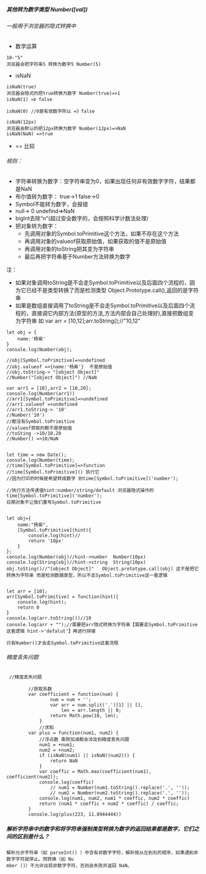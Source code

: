 ##### 其他转为数字类型  Number([val])

###### 一般用于浏览器的隐式转换中
+ 数学运算
```
10-"5"
浏览器会把字符串5 转换为数字5 Number(5)
```
+ isNaN
```
isNaN(true)
浏览器会隐式的把true转换为数字 Number(true)=>1
isNaN(1) =》 false

isNaN(0) //0是有效数字所以 =》false

isNaN(12px)
浏览器会默认的把12px转换为数字 Number(12px)=>NaN
isNaN(NaN) =>true
```
+ == 比较


###### 规则：
+ 字符串转换为数字：空字符串变为0，如果出现任何非有效数字字符，结果都是NaN
+ 布尔值转为数字： true->1 false->0
+ Symbol不能转为数字，会报错
+ null-> 0  undefind=>NaN
+ bigInt去除“n”(超过安全数字的，会按照科学计数法处理)
+ 把对象转为数字：
     + 先调用对象的Symbol.toPrimitive这个方法，如果不存在这个方法
     + 再调用对象的valueof获取原始值，如果获取的值不是原始值
     + 再调用对象的toString把其变为字符串
     + 最后再把字符串基于Number方法转换为数字


注：
+ 如果对象调用toString是不会走Symbol.toPrimitive以及后面四个流程的，因为它已经不是类型转换了而是检测类型 Object.Prototype.call(),返回的是字符串
+ 如果是数组直接调用了toString是不会走Symbol.toPrimitive以及后面四个流程的，直接调它内部方法(原型的方法,方法内部会自己处理好),直接把数组变为字符串 如 var arr = [10,12];arr.toString();//"10,12"


```
let obj = {
    name:'杨紫'
}
console.log(Number(obj);

//obj[Symbol.toPrimitive]=>undefined
//obj.valueof =>{name:'杨紫'}  不是原始值
//obj.toString-> "[object Object]"
//Number("[object Object]") //NaN

var arr1 = [10],arr2 = [10,20];
console.log(Number(arr1))
//arr1[Symbol.toPrimitive]=>undefined
//arr1.valueof =>undefined
//arr1.toString-> '10'
//Number('10') 
//都没有Symbol.toPrimitive
//valueof获取的都不是原始值
//toSting ->10/10,20
//Number() =>10/NaN


let time = new Date();
console.log(Number(time);
//time[Symbol.toPrimitive]=>function
//time[Symbol.toPrimitive]() 执行它
//因为打印的时候是希望转成数字 则time[Symbol.toPrimitive]('number');

//执行方法传递值hint:number/string/default 浏览器隐式操作的
time[Symbol.toPrimitive]('number');
日期对象不让我们重写Symbol.toPrimitive


let obj={
    name:"杨紫",
    [Symbol.toPrimitive](hint){
        console.log(hint)//
        return '10px'
    }
};
console.log(Number(obj)//hint->number  Number(10px)
console.log(String(obj)//hint->string  String(10px)
obj.toSting()//"[object Object]"   Object.prototype.call(obj) 这不是把它转换为字符串 而是检测数据类型，所以不走Symbol.toPrimitive这一套逻辑


let arr = [10];
arr[Symbol.toPrimitive] = function(hint){
    console.log(hint);
    return 0
}
console.log(arr.toString())//10
console.log(arr + "");//需要把arr隐式转换为字符串【需要走Symbol.toPrimitive这套逻辑 hint->'defalut'】再进行拼接

只有Number()才会走Symbol.toPrimitive这套流程
```

######  精度丢失问题
```
 //精度丢失问题

        //获取系数
        var coefficient = function(num) {
                num = num + '';
                var arr = num.split('.')[1] || [],
                    len = arr.length || 0;
                return Math.pow(10, len);
            }
            //求和
        var plus = function(num1, num2) {
            //浮点数 乘除加减都会涉及到精度丢失问题
            num1 = +num1;
            num2 = +num2;
            if (isNaN(num1) || isNaN((num2))) {
                return NaN
            }
            var coeffic = Math.max(coefficient(num1), coefficient(num2));
            console.log(coeffic)
                // num1 = Number(num1.toString().replace('.', ''));
                // num2 = Number(num2.toString().replace('.', ''));
            console.log(num1, num2, num1 * coeffic, num2 * coeffic)
            return (num1 * coeffic + num2 * coeffic) / coeffic;
        }
        console.log(plus(223, 11.8944444))
```
##### 解析字符串中的数字和将字符串强制类型转换为数字的返回结果都是数字，它们之间的区别是什么？
```
解析允许字符串（如 parseInt() ）中含有非数字字符，解析按从左到右的顺序，如果遇到非数字字符就停止。而转换（如 Nu
mber ()）不允许出现非数字字符，否则会失败并返回 NaN。
```